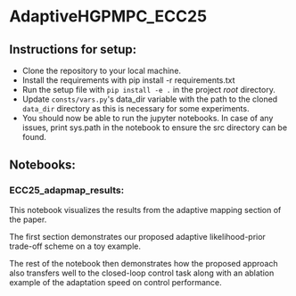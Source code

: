 # AdaptiveHGPMPC_ECC25

## Instructions for setup:
- Clone the repository to your local machine.
- Install the requirements with pip install -r requirements.txt
- Run the setup file with ```pip install -e .``` in the project *root* directory.
- Update ```consts/vars.py```'s data_dir variable with the path to the cloned ```data_dir``` directory as this is necessary for some experiments.
- You should now be able to run the jupyter notebooks. In case of any issues, print sys.path in the notebook to ensure the src directory can be found.

## Notebooks:

### ECC25_adapmap_results:

This notebook visualizes the results from the adaptive mapping section of the paper. 

The first section demonstrates our proposed adaptive likelihood-prior trade-off scheme on a toy example. 

The rest of the notebook then demonstrates how the proposed approach also transfers well to the closed-loop control task along with an ablation example of the adaptation speed on control performance.